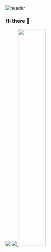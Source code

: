 ![header](https://capsule-render.vercel.app/api?type=waving&color=auto&height=300&section=header&text=TTH%20Git&fontSize=90)

### Hi there 👋

<img src="https://img.shields.io/badge/JavaScript-F7DF1E?style=flat-square&logo=JavaScript&logoColor=black" />

<a href="s">
  <img src="https://github-readme-stats.vercel.app/api/top-langs/?username=rlaxogh9502&exclude_repo=rlaxogh9502.github.io&layout=compact&theme=tokyonight" />
</a>
<a href="s">
  <img src="https://github-readme-stats.vercel.app/api?username=rlaxogh9502&theme=tokyonight&show_icons=true" width="42%" />
</a>



